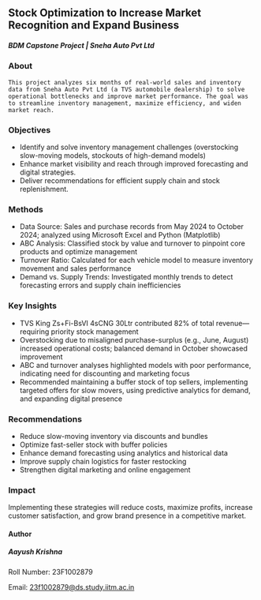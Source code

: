 ## Stock Optimization to Increase Market Recognition and Expand Business
##### BDM Capstone Project | Sneha Auto Pvt Ltd

### About
```
This project analyzes six months of real-world sales and inventory data from Sneha Auto Pvt Ltd (a TVS automobile dealership) to solve operational bottlenecks and improve market performance. The goal was to streamline inventory management, maximize efficiency, and widen market reach.
```

### Objectives

<ul>
<li>Identify and solve inventory management challenges (overstocking slow-moving models, stockouts of high-demand models) </li> 
<li>Enhance market visibility and reach through improved forecasting and digital strategies. </li>
<li>Deliver recommendations for efficient supply chain and stock replenishment. </li>
</ul>


### Methods

<ul>
<li>Data Source: Sales and purchase records from May 2024 to October 2024; analyzed using Microsoft Excel and Python (Matplotlib)</li>
<li>ABC Analysis: Classified stock by value and turnover to pinpoint core products and optimize management</li>
<li>Turnover Ratio: Calculated for each vehicle model to measure inventory movement and sales performance</li>
<li>Demand vs. Supply Trends: Investigated monthly trends to detect forecasting errors and supply chain inefficiencies</li>
</ul>


### Key Insights
-  TVS King Zs+Fi-BsVI 4sCNG 30Ltr contributed 82% of total revenue—requiring priority stock management
-  Overstocking due to misaligned purchase-surplus (e.g., June, August) increased operational costs; balanced demand in October showcased improvement
-  ABC and turnover analyses highlighted models with poor performance, indicating need for discounting and marketing focus
-  Recommended maintaining a buffer stock of top sellers, implementing targeted offers for slow movers, using predictive analytics for demand, and expanding digital presence

### Recommendations
-  Reduce slow-moving inventory via discounts and bundles
-  Optimize fast-seller stock with buffer policies
-  Enhance demand forecasting using analytics and historical data
-  Improve supply chain logistics for faster restocking
-  Strengthen digital marketing and online engagement

### Impact
Implementing these strategies will reduce costs, maximize profits, increase customer satisfaction, and grow brand presence in a competitive market.

#### Author
##### Aayush Krishna

Roll Number: 23F1002879

Email: 23f1002879@ds.study.iitm.ac.in
